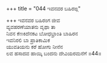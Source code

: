 +++
title = "044 ಇವನವರ ಬಹಿರಙ್ಗ"

+++
ಇವನವರ ಬಹಿರಂಗ ಜೀವ  
ವ್ಯವಹರಣೆಯಾತನು ವೃಥಾ ತಾ  
ನಿವನ ಕೆಣಕಿದೆನಕಟ ಬೋಧಭ್ರಾಂತಿ ಬಾಹಿರನ  
ಇವನಿರಲಿ ಬಾ ಪ್ರಾತಿಕಾಮಿಕ  
ಯುವತಿಯನು ಕರೆ ಹೋಗು ನೀನೆನ  
ಲವ ಹಸಾದವ ಹಾಯ್ಕಿ ಬಂದನು ದೇವಿಯರಮನೆಗೆ     ॥44॥